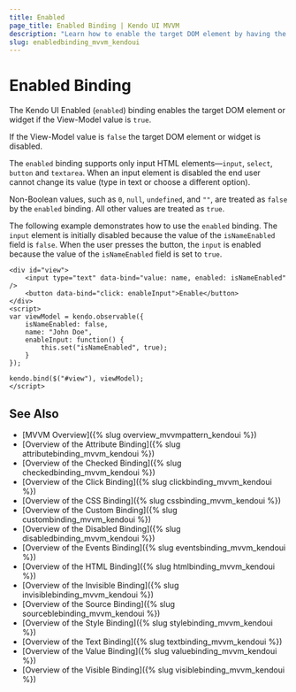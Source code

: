 ```yaml
---
title: Enabled
page_title: Enabled Binding | Kendo UI MVVM
description: "Learn how to enable the target DOM element by having the View-Model value return true values in Kendo UI MVVM."
slug: enabledbinding_mvvm_kendoui
---
```


# Enabled Binding

The Kendo UI Enabled (`enabled`) binding enables the target DOM element or widget if the View-Model value is `true`.

If the View-Model value is `false` the target DOM element or widget is disabled.

The `enabled` binding supports only input HTML elements&mdash;`input`, `select`, `button` and `textarea`. When an input element is disabled the end user cannot change its value (type in text or choose a different option).

Non-Boolean values, such as `0`, `null`, `undefined`, and `""`, are treated as `false` by the `enabled` binding. All other values are treated as `true`.

The following example demonstrates how to use the `enabled` binding. The `input` element is initially disabled because the value of the `isNameEnabled` field is `false`. When the user presses the button, the `input` is enabled because the value of the `isNameEnabled` field is set to `true`.

    <div id="view">
        <input type="text" data-bind="value: name, enabled: isNameEnabled" />
        <button data-bind="click: enableInput">Enable</button>
    </div>
    <script>
    var viewModel = kendo.observable({
        isNameEnabled: false,
        name: "John Doe",
        enableInput: function() {
            this.set("isNameEnabled", true);
        }
    });

    kendo.bind($("#view"), viewModel);
    </script>

## See Also

* [MVVM Overview]({% slug overview_mvvmpattern_kendoui %})
* [Overview of the Attribute Binding]({% slug attributebinding_mvvm_kendoui %})
* [Overview of the Checked Binding]({% slug checkedbinding_mvvm_kendoui %})
* [Overview of the Click Binding]({% slug clickbinding_mvvm_kendoui %})
* [Overview of the CSS Binding]({% slug cssbinding_mvvm_kendoui %})
* [Overview of the Custom Binding]({% slug custombinding_mvvm_kendoui %})
* [Overview of the Disabled Binding]({% slug disabledbinding_mvvm_kendoui %})
* [Overview of the Events Binding]({% slug eventsbinding_mvvm_kendoui %})
* [Overview of the HTML Binding]({% slug htmlbinding_mvvm_kendoui %})
* [Overview of the Invisible Binding]({% slug invisiblebinding_mvvm_kendoui %})
* [Overview of the Source Binding]({% slug sourceblebinding_mvvm_kendoui %})
* [Overview of the Style Binding]({% slug stylebinding_mvvm_kendoui %})
* [Overview of the Text Binding]({% slug textbinding_mvvm_kendoui %})
* [Overview of the Value Binding]({% slug valuebinding_mvvm_kendoui %})
* [Overview of the Visible Binding]({% slug visiblebinding_mvvm_kendoui %})

